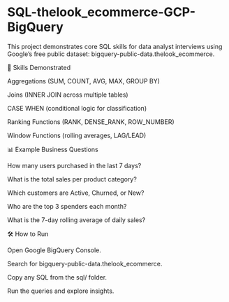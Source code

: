 # SQL-thelook_ecommerce-GCP-BigQuery

This project demonstrates core SQL skills for data analyst interviews using Google’s free public dataset:
bigquery-public-data.thelook_ecommerce.

🚀 Skills Demonstrated

Aggregations (SUM, COUNT, AVG, MAX, GROUP BY)

Joins (INNER JOIN across multiple tables)

CASE WHEN (conditional logic for classification)

Ranking Functions (RANK, DENSE_RANK, ROW_NUMBER)

Window Functions (rolling averages, LAG/LEAD)

📊 Example Business Questions

How many users purchased in the last 7 days?

What is the total sales per product category?

Which customers are Active, Churned, or New?

Who are the top 3 spenders each month?

What is the 7-day rolling average of daily sales?

🛠 How to Run

Open Google BigQuery Console.

Search for bigquery-public-data.thelook_ecommerce.

Copy any SQL from the sql/ folder.

Run the queries and explore insights.
